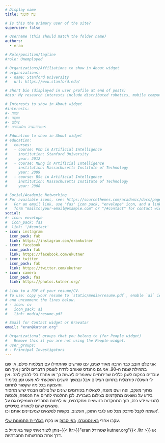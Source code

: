 ```yaml
---
# Display name
title: ערן קוטנר

# Is this the primary user of the site?
superuser: false

# Username (this should match the folder name)
authors:
  - eran

# Role/position/tagline
#role: Unemployed

# Organizations/Affiliations to show in About widget
# organizations:
# - name: Stanford University
#   url: https://www.stanford.edu/

# Short bio (displayed in user profile at end of posts)
#bio: My research interests include distributed robotics, mobile computing and programmable matter.

# Interests to show in About widget
#interests:
#- יזמות
#- תוכנה
#- צילום
#- אינטיליגנציה מלאכותית

# Education to show in About widget
# education:
#   courses:
#   - course: PhD in Artificial Intelligence
#     institution: Stanford University
#     year: 2012
#   - course: MEng in Artificial Intelligence
#     institution: Massachusetts Institute of Technology
#     year: 2009
#   - course: BSc in Artificial Intelligence
#     institution: Massachusetts Institute of Technology
#     year: 2008

# Social/Academic Networking
# For available icons, see: https://sourcethemes.com/academic/docs/page-builder/#icons
#   For an email link, use "fas" icon pack, "envelope" icon, and a link in the
#   form "mailto:your-email@example.com" or "/#contact" for contact widget.
social:
#- icon: envelope
#  icon_pack: fas
#  link: '/#contact'
- icon: instagram
  icon_pack: fab
  link: https://instagram.com/erankutner
- icon: facebook
  icon_pack: fab
  link: https://facebook.com/ekutner
- icon: twitter
  icon_pack: fab
  link: https://twitter.com/ekutner
- icon: camera
  icon_pack: fas
  link: https://photos.kutner.org/
  
# Link to a PDF of your resume/CV.
# To use: copy your resume to `static/media/resume.pdf`, enable `ai` icons in `params.toml`, 
# and uncomment the lines below.
# - icon: cv
#   icon_pack: ai
#   link: media/resume.pdf

# Email for Contact widget or Gravatar
email: "eran@kutner.org"

# Organizational groups that you belong to (for People widget)
#   Remove this if you are not using the People widget.
# user_groups:
# - Principal Investigators
---
```


אני צלם חובב כבר הרבה מאוד שנים, עם שורשים שהתחילו עם מצלמות פילם, אי שם בתחילת שנות ה-90.
אני גם מהנדס שאוהב לרדת לעומק הדברים ולהבין איך הם עובדים במקום לשנן כללים שרירותיים שאומרים לעשות כך או אחרת בלי להבין למה. 
אין לי השכלה פורמלית בתחום הצילום אבל ובמשך השנים השקעתי לא מעט זמן בלימוד והעמקה בכל מה שקשור לתחום.  
מתוך מעקב, ופה ושם מענה, לשאלות בפורומים שונים של צילום הבנתי שיש מחסור בידע על נושאים מתקדמים בצילום בעברית. 
לכן החלטתי להרים את הכפפה, ולנסות להנגיש ידע כזה, תוך התמקדות בנושאים מתקדמים, או לפחות הסברים מעמיקים גם על נושאים שהם לכאורה בסיסיים.  
אשמח לקבל פידבק מכל סוג לגבי התוכן, העיצוב, בקשות לנושאים שמעניינים אותם וכו'.

עקבו אחרי [באינסטגרם](https://instagram.com/erankutner), [בפייסבוק](https://facebook.com/ekutner) או בקרו [בגלריית התמונות שלי](https://photos.kutner.org).

ניתן ליצור איתי קשר באימייל ב-{{< ltr>}}"eran שטרודל kutner.org"{{< /ltr >}} או דרך אחת מהרשתות החברתיות.

